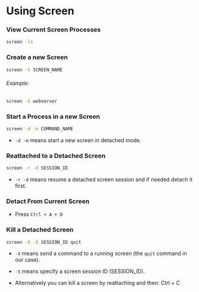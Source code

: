 # Using Screen

### View Current Screen Processes
```bash
screen -ls
```

### Create a new Screen
```bash
screen -S SCREEN_NAME
```

###### Example:
```bash
screen -S webserver
```



### Start a Process in a new Screen
```bash
screen -d -m COMMAND_NAME
```
 - `-d -m` means start a new screen in detached mode.


### Reattached to a Detached Screen
```bash
screen -r -d SESSION_ID
```
 - `-r -d` means resume a detached screen session and if needed detach it first.


### Detact From Current Screen
- Press `Ctrl + A + D`


### Kill a Detached Screen
```bash
screen -X -S SESSION_ID quit
```
 - `-X` means send a command to a running screen (the `quit` command in our case).
 - `-S` means specify a screen session ID (SESSION_ID).

 - Alternatively you can kill a screen by reattaching and then: Ctrl + C